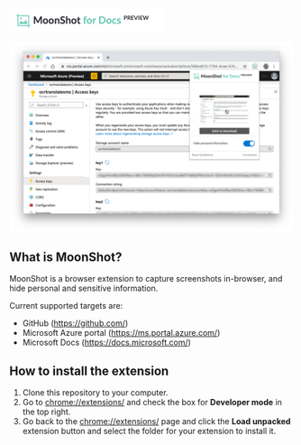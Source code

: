<img src="./images/headline.png"/>

<p align="center">
    <img src="./images/moonshot.png"/>
</p>

## What is MoonShot?

MoonShot is a browser extension to capture screenshots in-browser, and hide personal and sensitive information.

Current supported targets are:
- GitHub (https://github.com/)
- Microsoft Azure portal (https://ms.portal.azure.com/)
- Microsoft Docs (https://docs.microsoft.com/) 

## How to install the extension

1. Clone this repository to your computer.
1. Go to [chrome://extensions/](chrome://extensions/) and check the box for **Developer mode** in the top right.
1. Go back to the [chrome://extensions/](chrome://extensions/) page and click the **Load unpacked** extension button and select the folder for your extension to install it.

